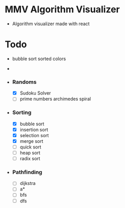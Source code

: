 # MMV Algorithm Visualizer
- Algorithm visualizer made with react 

# Todo
- bubble sort sorted colors
- 

- ### Randoms

  - [x] Sudoku Solver
  - [ ] prime numbers archimedes spiral

- ### Sorting
  - [x] bubble sort
  - [x] insertion sort
  - [x] selection sort
  - [x] merge sort
  - [ ] quick sort
  - [ ] heap sort
  - [ ] radix sort

- ### Pathfinding
  - [ ] dijkstra
  - [ ] a\*
  - [ ] bfs
  - [ ] dfs
